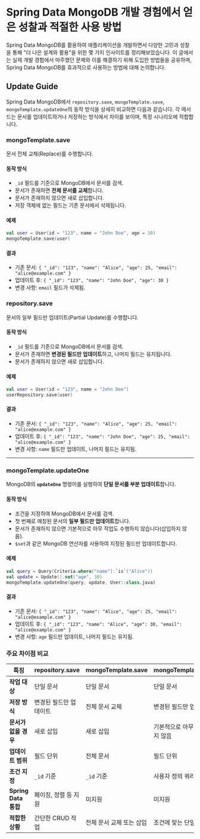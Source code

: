 # Spring Data MongoDB 개발 경험에서 얻은 성찰과 적절한 사용 방법

Spring Data MongoDB를 활용하여 애플리케이션을 개발하면서 다양한 고민과 성찰을 통해 "더 나은 설계와 활용"을 위한 몇 가지 인사이트를 정리해보았습니다. 이 글에서는 실제 개발 경험에서 마주했던 문제와 이를 해결하기 위해 도입한 방법들을 공유하며, Spring Data MongoDB를 효과적으로 사용하는 방법에 대해 논의합니다.

## Update Guide

Spring Data MongoDB에서 `repository.save`, `mongoTemplate.save`, `mongoTemplate.updateOne`의 동작 방식을 상세히 비교하면 다음과 같습니다. 각 메서드는 문서를 업데이트하거나 저장하는 방식에서 차이를 보이며, 특정 시나리오에 적합합니다.

### mongoTemplate.save

문서 전체 교체(Replace)를 수행합니다.

#### 동작 방식

- `_id` 필드를 기준으로 MongoDB에서 문서를 검색.
- 문서가 존재하면 **전체 문서를 교체**합니다.
- 문서가 존재하지 않으면 새로 삽입합니다.
- 저장 객체에 없는 필드는 기존 문서에서 삭제됩니다.

#### 예제

```kotlin
val user = User(id = "123", name = "John Doe", age = 30)
mongoTemplate.save(user)
```

#### 결과

- 기존 문서: `{ "_id": "123", "name": "Alice", "age": 25, "email": "alice@example.com" }`
- 업데이트 후: `{ "_id": "123", "name": "John Doe", "age": 30 }`
- 변경 사항: `email` 필드가 삭제됨.

### repository.save

문서의 일부 필드만 업데이트(Partial Update)를 수행합니다.

#### 동작 방식

- `_id` 필드를 기준으로 MongoDB에서 문서를 검색.
- 문서가 존재하면 **변경된 필드만 업데이트**하고, 나머지 필드는 유지됩니다.
- 문서가 존재하지 않으면 새로 삽입합니다.

#### 예제

```kotlin
val user = User(id = "123", name = "John Doe")
userRepository.save(user)
```

#### 결과

- 기존 문서: `{ "_id": "123", "name": "Alice", "age": 25, "email": "alice@example.com" }`
- 업데이트 후: `{ "_id": "123", "name": "John Doe", "age": 25, "email": "alice@example.com" }`
- 변경 사항: `name` 필드만 업데이트, 나머지 필드는 유지됨.

---

### mongoTemplate.updateOne

MongoDB의 **`updateOne`** 명령어를 실행하여 **단일 문서를 부분 업데이트**합니다.

#### 동작 방식

- 조건을 지정하여 MongoDB에서 문서를 검색.
- 첫 번째로 매칭된 문서의 **일부 필드만 업데이트**합니다.
- 문서가 존재하지 않으면 기본적으로 아무 작업도 수행하지 않습니다(삽입하지 않음).
- `$set`과 같은 MongoDB 연산자를 사용하여 지정된 필드만 업데이트합니다.

#### 예제

```kotlin
val query = Query(Criteria.where("name").`is`("Alice"))
val update = Update().set("age", 30)
mongoTemplate.updateOne(query, update, User::class.java)
```

#### 결과

- 기존 문서: `{ "_id": "123", "name": "Alice", "age": 25, "email": "alice@example.com" }`
- 업데이트 후: `{ "_id": "123", "name": "Alice", "age": 30, "email": "alice@example.com" }`
- 변경 사항: `age` 필드만 업데이트, 나머지 필드는 유지됨.

### 주요 차이점 비교

| **특징**             | **repository.save** | **mongoTemplate.save** | **mongoTemplate.updateOne** |
|--------------------|---------------------|------------------------|-----------------------------|
| **작업 대상**          | 단일 문서               | 단일 문서                  | 단일 문서                       |
| **저장 방식**          | 변경된 필드만 업데이트        | 전체 문서 교체               | 변경된 필드만 업데이트                |
| **문서가 없을 경우**      | 새로 삽입               | 새로 삽입                  | 기본적으로 아무 작업도 수행하지 않음        |
| **업데이트 범위**        | 필드 단위               | 전체 문서                  | 필드 단위                       |
| **조건 지정**          | `_id` 기준            | `_id` 기준               | 사용자 정의 쿼리                   |
| **Spring Data 통합** | 페이징, 정렬 등 지원        | 미지원                    | 미지원                         |
| **적합한 상황**         | 간단한 CRUD 작업         | 전체 문서 교체 또는 삽입         | 조건에 맞는 단일 문서 필드 수정          |
